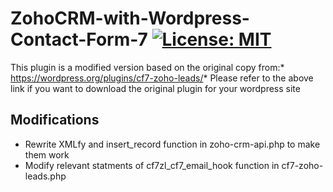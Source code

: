 # ZohoCRM-with-Wordpress-Contact-Form-7 [![License: MIT](https://img.shields.io/badge/License-MIT-yellow.svg)](https://opensource.org/licenses/MIT)
This plugin is a modified version based on the original copy from:*
https://wordpress.org/plugins/cf7-zoho-leads/*
Please refer to the above link if you want to download the original plugin for your wordpress site

## Modifications
* Rewrite XMLfy and insert_record function in zoho-crm-api.php to make them work
* Modify relevant statments of cf7zl_cf7_email_hook function in cf7-zoho-leads.php
